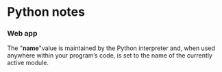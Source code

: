 # Python notes 

### Web app 

The "__name__"value is maintained by the Python interpreter and, when used anywhere within your program’s code, is set to the name of the currently active module.





